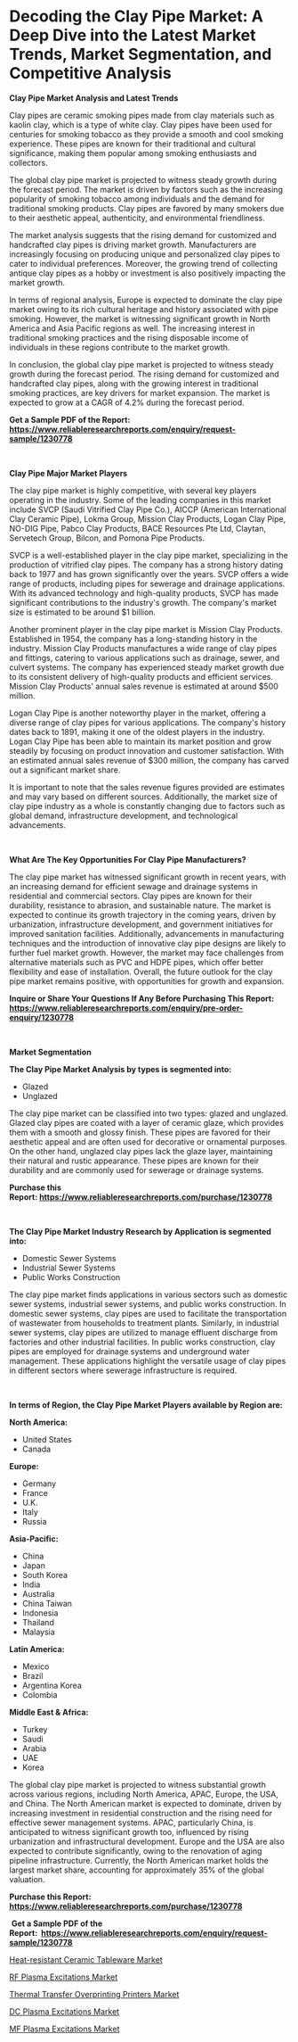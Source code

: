 <p><h1>Decoding the Clay Pipe Market: A Deep Dive into the Latest Market Trends, Market Segmentation, and Competitive Analysis</h1></p><p><strong>Clay Pipe Market Analysis and Latest Trends</strong></p>
<p><p>Clay pipes are ceramic smoking pipes made from clay materials such as kaolin clay, which is a type of white clay. Clay pipes have been used for centuries for smoking tobacco as they provide a smooth and cool smoking experience. These pipes are known for their traditional and cultural significance, making them popular among smoking enthusiasts and collectors.</p><p>The global clay pipe market is projected to witness steady growth during the forecast period. The market is driven by factors such as the increasing popularity of smoking tobacco among individuals and the demand for traditional smoking products. Clay pipes are favored by many smokers due to their aesthetic appeal, authenticity, and environmental friendliness.</p><p>The market analysis suggests that the rising demand for customized and handcrafted clay pipes is driving market growth. Manufacturers are increasingly focusing on producing unique and personalized clay pipes to cater to individual preferences. Moreover, the growing trend of collecting antique clay pipes as a hobby or investment is also positively impacting the market growth.</p><p>In terms of regional analysis, Europe is expected to dominate the clay pipe market owing to its rich cultural heritage and history associated with pipe smoking. However, the market is witnessing significant growth in North America and Asia Pacific regions as well. The increasing interest in traditional smoking practices and the rising disposable income of individuals in these regions contribute to the market growth.</p><p>In conclusion, the global clay pipe market is projected to witness steady growth during the forecast period. The rising demand for customized and handcrafted clay pipes, along with the growing interest in traditional smoking practices, are key drivers for market expansion. The market is expected to grow at a CAGR of 4.2% during the forecast period.</p></p>
<p><strong>Get a Sample PDF of the Report:&nbsp; <a href="https://www.reliableresearchreports.com/enquiry/request-sample/1230778">https://www.reliableresearchreports.com/enquiry/request-sample/1230778</a></strong></p>
<p>&nbsp;</p>
<p><strong>Clay Pipe Major Market Players</strong></p>
<p><p>The clay pipe market is highly competitive, with several key players operating in the industry. Some of the leading companies in this market include SVCP (Saudi Vitrified Clay Pipe Co.), AICCP (American International Clay Ceramic Pipe), Lokma Group, Mission Clay Products, Logan Clay Pipe, NO-DIG Pipe, Pabco Clay Products, BACE Resources Pte Ltd, Claytan, Servetech Group, Bilcon, and Pomona Pipe Products.</p><p>SVCP is a well-established player in the clay pipe market, specializing in the production of vitrified clay pipes. The company has a strong history dating back to 1977 and has grown significantly over the years. SVCP offers a wide range of products, including pipes for sewerage and drainage applications. With its advanced technology and high-quality products, SVCP has made significant contributions to the industry's growth. The company's market size is estimated to be around $1 billion.</p><p>Another prominent player in the clay pipe market is Mission Clay Products. Established in 1954, the company has a long-standing history in the industry. Mission Clay Products manufactures a wide range of clay pipes and fittings, catering to various applications such as drainage, sewer, and culvert systems. The company has experienced steady market growth due to its consistent delivery of high-quality products and efficient services. Mission Clay Products' annual sales revenue is estimated at around $500 million.</p><p>Logan Clay Pipe is another noteworthy player in the market, offering a diverse range of clay pipes for various applications. The company's history dates back to 1891, making it one of the oldest players in the industry. Logan Clay Pipe has been able to maintain its market position and grow steadily by focusing on product innovation and customer satisfaction. With an estimated annual sales revenue of $300 million, the company has carved out a significant market share.</p><p>It is important to note that the sales revenue figures provided are estimates and may vary based on different sources. Additionally, the market size of clay pipe industry as a whole is constantly changing due to factors such as global demand, infrastructure development, and technological advancements.</p></p>
<p>&nbsp;</p>
<p><strong>What Are The Key Opportunities For Clay Pipe Manufacturers?</strong></p>
<p><p>The clay pipe market has witnessed significant growth in recent years, with an increasing demand for efficient sewage and drainage systems in residential and commercial sectors. Clay pipes are known for their durability, resistance to abrasion, and sustainable nature. The market is expected to continue its growth trajectory in the coming years, driven by urbanization, infrastructure development, and government initiatives for improved sanitation facilities. Additionally, advancements in manufacturing techniques and the introduction of innovative clay pipe designs are likely to further fuel market growth. However, the market may face challenges from alternative materials such as PVC and HDPE pipes, which offer better flexibility and ease of installation. Overall, the future outlook for the clay pipe market remains positive, with opportunities for growth and expansion.</p></p>
<p><strong>Inquire or Share Your Questions If Any Before Purchasing This Report: <a href="https://www.reliableresearchreports.com/enquiry/pre-order-enquiry/1230778">https://www.reliableresearchreports.com/enquiry/pre-order-enquiry/1230778</a></strong></p>
<p>&nbsp;</p>
<p><strong>Market Segmentation</strong></p>
<p><strong>The Clay Pipe Market Analysis by types is segmented into:</strong></p>
<p><ul><li>Glazed</li><li>Unglazed</li></ul></p>
<p><p>The clay pipe market can be classified into two types: glazed and unglazed. Glazed clay pipes are coated with a layer of ceramic glaze, which provides them with a smooth and glossy finish. These pipes are favored for their aesthetic appeal and are often used for decorative or ornamental purposes. On the other hand, unglazed clay pipes lack the glaze layer, maintaining their natural and rustic appearance. These pipes are known for their durability and are commonly used for sewerage or drainage systems.</p></p>
<p><strong>Purchase this Report:&nbsp;<a href="https://www.reliableresearchreports.com/purchase/1230778">https://www.reliableresearchreports.com/purchase/1230778</a></strong></p>
<p>&nbsp;</p>
<p><strong>The Clay Pipe Market Industry Research by Application is segmented into:</strong></p>
<p><ul><li>Domestic Sewer Systems</li><li>Industrial Sewer Systems</li><li>Public Works Construction</li></ul></p>
<p><p>The clay pipe market finds applications in various sectors such as domestic sewer systems, industrial sewer systems, and public works construction. In domestic sewer systems, clay pipes are used to facilitate the transportation of wastewater from households to treatment plants. Similarly, in industrial sewer systems, clay pipes are utilized to manage effluent discharge from factories and other industrial facilities. In public works construction, clay pipes are employed for drainage systems and underground water management. These applications highlight the versatile usage of clay pipes in different sectors where sewerage infrastructure is required.</p></p>
<p>&nbsp;</p>
<p><strong>In terms of Region, the Clay Pipe Market Players available by Region are:</strong></p>
<p>
    <p> <strong> North America: </strong>
        <ul>
            <li>United States</li>
            <li>Canada</li>
        </ul>
        </p> 
    <p> <strong> Europe: </strong>
        <ul>
            <li>Germany</li>
            <li>France</li>
            <li>U.K.</li>
            <li>Italy</li>
            <li>Russia</li>
        </ul>
        </p> 
    <p> <strong> Asia-Pacific: </strong>
        <ul>
            <li>China</li>
            <li>Japan</li>
            <li>South Korea</li>
            <li>India</li>
            <li>Australia</li>
            <li>China Taiwan</li>
            <li>Indonesia</li>
            <li>Thailand</li>
            <li>Malaysia</li>
        </ul>
        </p> 
    <p> <strong> Latin America: </strong>
        <ul>
            <li>Mexico</li>
            <li>Brazil</li>
            <li>Argentina Korea</li>
            <li>Colombia</li>
        </ul>
        </p> 
    <p> <strong> Middle East & Africa: </strong>
        <ul>
            <li>Turkey</li>
            <li>Saudi</li>
            <li>Arabia</li>
            <li>UAE</li>
            <li>Korea</li>
        </ul>
    </p>
    </p>
<p><p>The global clay pipe market is projected to witness substantial growth across various regions, including North America, APAC, Europe, the USA, and China. The North American market is expected to dominate, driven by increasing investment in residential construction and the rising need for effective sewer management systems. APAC, particularly China, is anticipated to witness significant growth too, influenced by rising urbanization and infrastructural development. Europe and the USA are also expected to contribute significantly, owing to the renovation of aging pipeline infrastructure. Currently, the North American market holds the largest market share, accounting for approximately 35% of the global valuation.</p></p>
<p><strong>Purchase this Report: <a href="https://www.reliableresearchreports.com/purchase/1230778">https://www.reliableresearchreports.com/purchase/1230778</a></strong></p>
<p>&nbsp;<strong>Get a Sample PDF of the Report:&nbsp;&nbsp;<a href="https://www.reliableresearchreports.com/enquiry/request-sample/1230778">https://www.reliableresearchreports.com/enquiry/request-sample/1230778</a></strong></p>
<p><strong></strong></p>
<p><p><a href="https://medium.com/@bradomar67436/decoding-heat-resistant-ceramic-tableware-market-metrics-market-share-trends-and-growth-patterns-c41ca6e5e78f">Heat-resistant Ceramic Tableware Market</a></p><p><a href="https://medium.com/@jaydonhyatt2023/rf-plasma-excitations-market-the-key-to-successful-business-strategy-forecast-till-2030-9ed1509fac8a">RF Plasma Excitations Market</a></p><p><a href="https://medium.com/@jaremington56468/thermal-transfer-overprinting-printers-market-exploring-market-share-market-trends-and-future-5d9ec5fe966e">Thermal Transfer Overprinting Printers Market</a></p><p><a href="https://medium.com/@juananienow/dc-plasma-excitations-market-the-key-to-successful-business-strategy-forecast-till-2030-49503b978b8d">DC Plasma Excitations Market</a></p><p><a href="https://medium.com/@kellielakin_97357/mf-plasma-excitations-market-research-report-its-history-and-forecast-2023-to-2030-ee16a74f7689">MF Plasma Excitations Market</a></p></p>